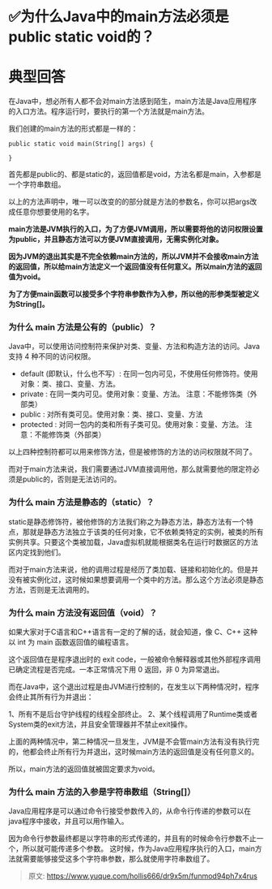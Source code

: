 # ✅为什么Java中的main方法必须是public static void的？


# 典型回答
在Java中，想必所有人都不会对main方法感到陌生，main方法是Java应用程序的入口方法。程序运行时，要执行的第一个方法就是main方法。

我们创建的main方法的形式都是一样的：

```
public static void main(String[] args) {

}
```

首先都是public的、都是static的，返回值都是void，方法名都是main，入参都是一个字符串数组。

以上的方法声明中，唯一可以改变的的部分就是方法的参数名，你可以把args改成任意你想要使用的名字。

**main方法是JVM执行的入口，为了方便JVM调用，所以需要将他的访问权限设置为public，并且静态方法可以方便JVM直接调用，无需实例化对象。**

**因为JVM的退出其实是不完全依赖main方法的，所以JVM并不会接收main方法的返回值，所以给main方法定义一个返回值没有任何意义。所以main方法的返回值为void。**

**为了方便main函数可以接受多个字符串参数作为入参，所以他的形参类型被定义为String[]。**


### 为什么 main 方法是公有的（public）？
Java中，可以使用访问控制符来保护对类、变量、方法和构造方法的访问。Java 支持 4 种不同的访问权限。

- default (即默认，什么也不写）: 在同一包内可见，不使用任何修饰符。使用对象：类、接口、变量、方法。
- private : 在同一类内可见。使用对象：变量、方法。 注意：不能修饰类（外部类）
- public : 对所有类可见。使用对象：类、接口、变量、方法
- protected : 对同一包内的类和所有子类可见。使用对象：变量、方法。 注意：不能修饰类（外部类）

以上四种控制符都可以用来修饰方法，但是被修饰的方法的访问权限就不同了。

而对于main方法来说，我们需要通过JVM直接调用他，那么就需要他的限定符必须是public的，否则是无法访问的。

### 为什么 main 方法是静态的（static）？
static是静态修饰符，被他修饰的方法我们称之为静态方法，静态方法有一个特点，那就是静态方法独立于该类的任何对象，它不依赖类特定的实例，被类的所有实例共享。只要这个类被加载，Java虚拟机就能根据类名在运行时数据区的方法区内定找到他们。

而对于main方法来说，他的调用过程是经历了类加载、链接和初始化的。但是并没有被实例化过，这时候如果想要调用一个类中的方法。那么这个方法必须是静态方法，否则是无法调用的。


### 为什么 main 方法没有返回值（void）？

如果大家对于C语言和C++语言有一定的了解的话，就会知道，像 C、C++ 这种以 int 为 main 函数返回值的编程语言。

这个返回值在是程序退出时的 exit code，一般被命令解释器或其他外部程序调用已确定流程是否完成。一本正常情况下用 0 返回，非 0 为异常退出。

而在Java中，这个退出过程是由JVM进行控制的，在发生以下两种情况时，程序会终止其所有行为并退出：

1、所有不是后台守护线程的线程全部终止。 
2、某个线程调用了Runtime类或者System类的exit方法，并且安全管理器并不禁止exit操作。

上面的两种情况中，第二种情况一旦发生，JVM是不会管main方法有没有执行完的，他都会终止所有行为并退出，这时候main方法的返回值是没有任何意义的。

所以，main方法的返回值就被固定要求为void。


### 为什么 main 方法的入参是字符串数组（String[]）
Java应用程序是可以通过命令行接受参数传入的，从命令行传递的参数可以在java程序中接收，并且可以用作输入。

因为命令行参数最终都是以字符串的形式传递的，并且有的时候命令行参数不止一个，所以就可能传递多个参数。
这时候，作为Java应用程序执行的入口，main方法就需要能够接受这多个字符串参数，那么就使用字符串数组了。



> 原文: <https://www.yuque.com/hollis666/dr9x5m/funmod94ph7x4rus>